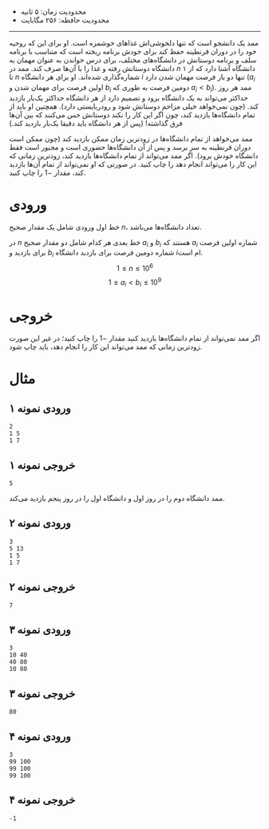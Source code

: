 + محدودیت زمان: ۵ ثانیه
+ محدودیت حافظه: ۲۵۶ مگابایت

----------
ممد یک دانشجو است که تنها دلخوشی‌اش غذاهای خوشمزه است. او برای این که روحیه خود را در دوران قرنطینه حفظ کند برای خودش برنامه ریخته است که متناسب با برنامه سلف و برنامه دوستانش در دانشگاه‌های مختلف، برای درس خواندن به عنوان مهمان به دانشگاه دوستانش رفته و غذا را با آن‌ها صرف کند.
ممد در $n$ دانشگاه آشنا دارد که از ۱ تا $n$ شماره‌گذاری شده‌اند. او برای هر دانشگاه $i$ تنها دو بار فرصت مهمان شدن دارد ($a_i$ اولین فرصت برای مهمان شدن و $b_i$ دومین فرصت به طوری که $a_i < b_i$). ممد هر روز حداکثر می‌تواند به یک دانشگاه برود و تصمیم دارد از هر دانشگاه حداکثر یک‌بار بازدید کند. (چون نمی‌خواهد خیلی مزاحم دوستانش شود و رودربایستی دارد). همچنین او باید از تمام دانشگاه‌ها بازدید کند، چون اگر این کار را نکند دوستانش حس می‌کنند که بین آن‌ها فرق گذاشته! (پس از هر دانشگاه باید دقیقا یک‌بار بازدید کند.)

ممد می‌خواهد از تمام دانشگاه‌ها در زودترین زمان ممکن بازدید کند (چون ممکن است دوران قرنطینه به سر برسد و پس از آن دانشگاه‌ها حضوری است و مجبور است فقط دانشگاه خودش برود). اگر ممد می‌تواند از تمام دانشگاه‌ها بازدید کند، زودترین زمانی که این کار را می‌تواند انجام دهد را چاپ کنید. در صورتی که او نمی‌تواند از تمام آن‌ها بازدید کند، مقدار $-1$ را چاپ کنید.

# ورودی
خط اول ورودی شامل یک مقدار صحیح $n$، تعداد دانشگاه‌ها می‌باشد.

در
$n$
خط بعدی هر کدام شامل دو مقدار صحیح $a_i$ و $b_i$ هستند که $a_i$ شماره اولین فرصت برای بازدید و $b_i$ شماره دومین فرصت برای بازدید دانشگاه $i$ام است.
$$1 \le n \le 10^6$$
$$1 \le a_i < b_i \le 10^9$$
# خروجی
اگر ممد نمی‌تواند از تمام دانشگاه‌ها بازدید کنید مقدار 
$-1$
را چاپ کنید؛ در غیر این صورت زودترین زمانی که ممد می‌تواند این کار را انجام دهد، باید چاپ شود.

# مثال
## ورودی نمونه ۱
```
2
1 5
1 7
```


## خروجی نمونه ۱
```
5
```

ممد دانشگاه دوم را در روز اول و دانشگاه اول را در روز پنجم بازدید می‌کند.

## ورودی نمونه ۲
```
3
5 13
1 5
1 7
```


## خروجی نمونه ۲
```
7
```


## ورودی نمونه ۳
```
3
10 40
40 80
10 80
```


## خروجی نمونه ۳
```
80
```


## ورودی نمونه ۴
```
3
99 100
99 100
99 100
```


## خروجی نمونه ۴
```
-1
```